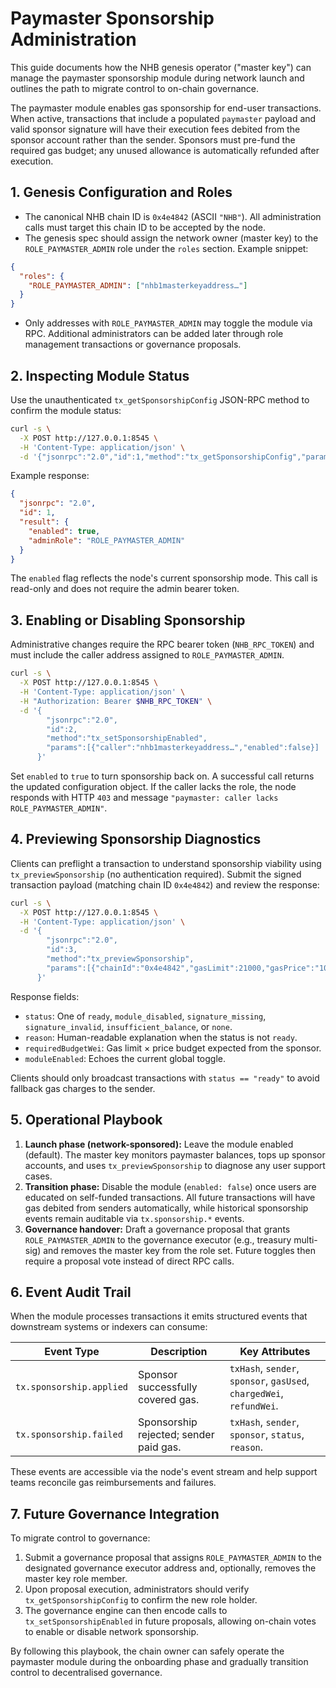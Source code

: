 # Paymaster Sponsorship Administration

This guide documents how the NHB genesis operator ("master key") can manage the paymaster sponsorship module during network launch and outlines the path to migrate control to on-chain governance.

The paymaster module enables gas sponsorship for end-user transactions. When active, transactions that include a populated `paymaster` payload and valid sponsor signature will have their execution fees debited from the sponsor account rather than the sender. Sponsors must pre-fund the required gas budget; any unused allowance is automatically refunded after execution.

## 1. Genesis Configuration and Roles

* The canonical NHB chain ID is `0x4e4842` (ASCII `"NHB"`). All administration calls must target this chain ID to be accepted by the node.
* The genesis spec should assign the network owner (master key) to the `ROLE_PAYMASTER_ADMIN` role under the `roles` section. Example snippet:

```json
{
  "roles": {
    "ROLE_PAYMASTER_ADMIN": ["nhb1masterkeyaddress…"]
  }
}
```

* Only addresses with `ROLE_PAYMASTER_ADMIN` may toggle the module via RPC. Additional administrators can be added later through role management transactions or governance proposals.

## 2. Inspecting Module Status

Use the unauthenticated `tx_getSponsorshipConfig` JSON-RPC method to confirm the module status:

```bash
curl -s \
  -X POST http://127.0.0.1:8545 \
  -H 'Content-Type: application/json' \
  -d '{"jsonrpc":"2.0","id":1,"method":"tx_getSponsorshipConfig","params":[]}'
```

Example response:

```json
{
  "jsonrpc": "2.0",
  "id": 1,
  "result": {
    "enabled": true,
    "adminRole": "ROLE_PAYMASTER_ADMIN"
  }
}
```

The `enabled` flag reflects the node's current sponsorship mode. This call is read-only and does not require the admin bearer token.

## 3. Enabling or Disabling Sponsorship

Administrative changes require the RPC bearer token (`NHB_RPC_TOKEN`) and must include the caller address assigned to `ROLE_PAYMASTER_ADMIN`.

```bash
curl -s \
  -X POST http://127.0.0.1:8545 \
  -H 'Content-Type: application/json' \
  -H "Authorization: Bearer $NHB_RPC_TOKEN" \
  -d '{
        "jsonrpc":"2.0",
        "id":2,
        "method":"tx_setSponsorshipEnabled",
        "params":[{"caller":"nhb1masterkeyaddress…","enabled":false}]
      }'
```

Set `enabled` to `true` to turn sponsorship back on. A successful call returns the updated configuration object. If the caller lacks the role, the node responds with HTTP `403` and message `"paymaster: caller lacks ROLE_PAYMASTER_ADMIN"`.

## 4. Previewing Sponsorship Diagnostics

Clients can preflight a transaction to understand sponsorship viability using `tx_previewSponsorship` (no authentication required). Submit the signed transaction payload (matching chain ID `0x4e4842`) and review the response:

```bash
curl -s \
  -X POST http://127.0.0.1:8545 \
  -H 'Content-Type: application/json' \
  -d '{
        "jsonrpc":"2.0",
        "id":3,
        "method":"tx_previewSponsorship",
        "params":[{"chainId":"0x4e4842","gasLimit":21000,"gasPrice":"1000000000","nonce":5,"paymaster":"0x…","paymasterR":"…","paymasterS":"…","paymasterV":"…","r":"…","s":"…","v":"…"}]
      }'
```

Response fields:

* `status`: One of `ready`, `module_disabled`, `signature_missing`, `signature_invalid`, `insufficient_balance`, or `none`.
* `reason`: Human-readable explanation when the status is not `ready`.
* `requiredBudgetWei`: Gas limit × price budget expected from the sponsor.
* `moduleEnabled`: Echoes the current global toggle.

Clients should only broadcast transactions with `status == "ready"` to avoid fallback gas charges to the sender.

## 5. Operational Playbook

1. **Launch phase (network-sponsored):** Leave the module enabled (default). The master key monitors paymaster balances, tops up sponsor accounts, and uses `tx_previewSponsorship` to diagnose any user support cases.
2. **Transition phase:** Disable the module (`enabled: false`) once users are educated on self-funded transactions. All future transactions will have gas debited from senders automatically, while historical sponsorship events remain auditable via `tx.sponsorship.*` events.
3. **Governance handover:** Draft a governance proposal that grants `ROLE_PAYMASTER_ADMIN` to the governance executor (e.g., treasury multi-sig) and removes the master key from the role set. Future toggles then require a proposal vote instead of direct RPC calls.

## 6. Event Audit Trail

When the module processes transactions it emits structured events that downstream systems or indexers can consume:

| Event Type | Description | Key Attributes |
|------------|-------------|----------------|
| `tx.sponsorship.applied` | Sponsor successfully covered gas. | `txHash`, `sender`, `sponsor`, `gasUsed`, `chargedWei`, `refundWei`. |
| `tx.sponsorship.failed` | Sponsorship rejected; sender paid gas. | `txHash`, `sender`, `sponsor`, `status`, `reason`. |

These events are accessible via the node's event stream and help support teams reconcile gas reimbursements and failures.

## 7. Future Governance Integration

To migrate control to governance:

1. Submit a governance proposal that assigns `ROLE_PAYMASTER_ADMIN` to the designated governance executor address and, optionally, removes the master key role member.
2. Upon proposal execution, administrators should verify `tx_getSponsorshipConfig` to confirm the new role holder.
3. The governance engine can then encode calls to `tx_setSponsorshipEnabled` in future proposals, allowing on-chain votes to enable or disable network sponsorship.

By following this playbook, the chain owner can safely operate the paymaster module during the onboarding phase and gradually transition control to decentralised governance.
